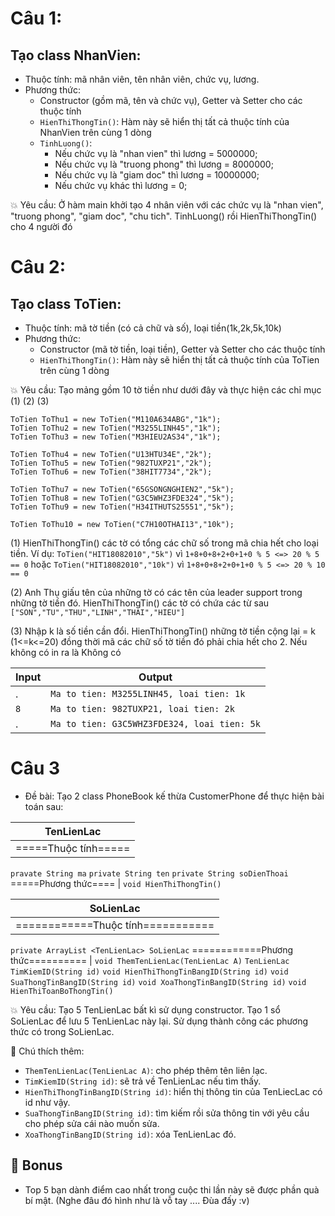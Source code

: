 # Câu 1:
## Tạo class NhanVien:
- Thuộc tính: mã nhân viên, tên nhân viên, chức vụ, lương.	
- Phương thức:
  - Constructor (gồm mã, tên và chức vụ), Getter và Setter cho các thuộc tính
  - `HienThiThongTin()`: Hàm này sẽ hiển thị tất cả thuộc tính của NhanVien trên cùng 1 dòng
  - `TinhLuong()`:
    - Nếu chức vụ là "nhan vien" thì lương = 5000000;
    - Nếu chức vụ là "truong phong" thì lương = 8000000;
    - Nếu chức vụ là "giam doc" thì lương = 10000000;
    - Nếu chức vụ khác thì lương = 0;

:collision: Yêu cầu: Ở hàm main khởi tạo 4 nhân viên với các chức vụ là "nhan vien", "truong phong", "giam doc", "chu tich". TinhLuong() rồi HienThiThongTin() cho 4 người đó
# Câu 2:
## Tạo class ToTien:
- Thuộc tính: mã tờ tiền (có cả chữ và số), loại tiền(1k,2k,5k,10k)
- Phương thức:
  - Constructor (mã tờ tiền, loại tiền), Getter và Setter cho các thuộc tính
  - `HienThiThongTin()`: Hàm này sẽ hiển thị tất cả thuộc tính của ToTien trên cùng 1 dòng

:collision: Yêu cầu: Tạo mảng gồm 10 tờ tiền như dưới đây và thực hiện các chỉ mục (1) (2) (3)
```
ToTien ToThu1 = new ToTien("M110A634ABG","1k");
ToTien ToThu2 = new ToTien("M3255LINH45","1k");
ToTien ToThu3 = new ToTien("M3HIEU2AS34","1k");

ToTien ToThu4 = new ToTien("U13HTU34E","2k");
ToTien ToThu5 = new ToTien("982TUXP21","2k");
ToTien ToThu6 = new ToTien("38HIT7734","2k");

ToTien ToThu7 = new ToTien("65GSONGNGHIEN2","5k");
ToTien ToThu8 = new ToTien("G3C5WHZ3FDE324","5k");
ToTien ToThu9 = new ToTien("H34ITHUTS25551","5k");

ToTien ToThu10 = new ToTien("C7H10OTHAI13","10k");
```

(1) HienThiThongTin() các tờ có tổng các chữ số trong mã chia hết cho loại tiền. Ví dụ: `ToTien("HIT18082010","5k")` vì `1+8+0+8+2+0+1+0 % 5 <=> 20 % 5 == 0` hoặc `ToTien("HIT18082010","10k")` vì `1+8+0+8+2+0+1+0 % 5 <=> 20 % 10 == 0`

(2) Anh Thụ giấu tên của những tờ có các tên của leader support trong những tờ tiền đó. HienThiThongTin() các tờ có chứa các từ sau `["SON","TU","THU","LINH","THAI","HIEU"]` 

(3) Nhập k là số tiền cần đổi. HienThiThongTin() những tờ tiền cộng lại = k (1<=k<=20) đồng thời mã các chữ số tờ tiền đó phải chia hết cho 2. Nếu không có in ra là Không có
  
  Input  | Output
------------- | -------------
.  | `Ma to tien: M3255LINH45, loai tien: 1k`
   `8`  |`Ma to tien: 982TUXP21, loai tien: 2k`
 .    |`Ma to tien: G3C5WHZ3FDE324, loai tien: 5k`
 
 # Câu 3
 - Đề bài: Tạo 2 class PhoneBook kế thừa CustomerPhone để thực hiện bài toán sau:

TenLienLac  |
------------- |
=====Thuộc tính===== |
`pravate String ma`
`private String ten`
`private String soDienThoai`
=====Phương thức==== |
`void HienThiThongTin()`

SoLienLac  |
------------- |
============Thuộc tính=========== |
`private ArrayList <TenLienLac> SoLienLac`
============Phương thức========== |
`void ThemTenLienLac(TenLienLac A)`
`TenLienLac TimKiemID(String id)`
`void HienThiThongTinBangID(String id)`
`void SuaThongTinBangID(String id)`
`void XoaThongTinBangID(String id)`
`void HienThiToanBoThongTin()`

:collision: Yêu cầu: Tạo 5 TenLienLac bất kì sử dụng constructor. Tạo 1 sổ SoLienLac để lưu 5 TenLienLac này lại. Sử dụng thành công các phương thức có trong SoLienLac. 

:eyes: Chú thích thêm: 
- `ThemTenLienLac(TenLienLac A)`: cho phép thêm tên liên lạc.
- `TimKiemID(String id)`: sẽ trả về TenLienLac nếu tìm thấy.
- `HienThiThongTinBangID(String id)`: hiển thị thông tin của TenLiecLac có id như vậy.
- `SuaThongTinBangID(String id)`: tìm kiếm rồi sửa thông tin với yêu cầu cho phép sửa cái nào muốn sửa.
- `XoaThongTinBangID(String id)`: xóa TenLienLac đó.
 
## :gift: Bonus
- Top 5 bạn dành điểm cao nhất trong cuộc thi lần này sẽ được phần quà bí mật. (Nghe đâu đó hình như là vỗ tay .... Đùa đấy :v)
